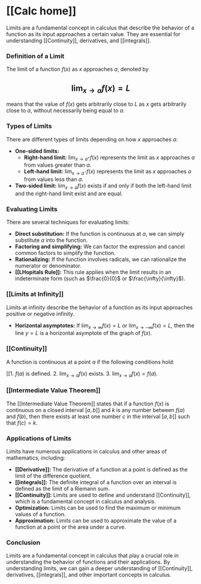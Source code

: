 # [[Calc home]]
Limits are a fundamental concept in calculus that describe the behavior of a function as its input approaches a certain value. They are essential for understanding [[Continuity]], derivatives, and [[integrals]].

### Definition of a Limit

The limit of a function $f(x)$ as $x$ approaches $a$, denoted by  
## $$\lim_{x \to a} f(x) = L$$  
means that the value of $f(x)$ gets arbitrarily close to $L$ as $x$ gets arbitrarily close to $a$, without necessarily being equal to $a$.

### Types of Limits
There are different types of limits depending on how $x$ approaches $a$:
* **One-sided limits:**
    * **Right-hand limit:** $\lim_{x \to a^+} f(x)$  represents the limit as $x$ approaches $a$ from values greater than $a$.
    * **Left-hand limit:** $\lim_{x \to a^-} f(x)$ represents the limit as $x$ approaches $a$ from values less than $a$.
* **Two-sided limit:** $\lim_{x \to a} f(x)$ exists if and only if both the left-hand limit and the right-hand limit exist and are equal.

### Evaluating Limits

There are several techniques for evaluating limits:

* **Direct substitution:** If the function is continuous at $a$, we can simply substitute $a$ into the function.
* **Factoring and simplifying:**  We can factor the expression and cancel common factors to simplify the function.
* **Rationalizing:** If the function involves radicals, we can rationalize the numerator or denominator.
* **[[LHopitals Rule]]:** This rule applies when the limit results in an indeterminate form (such as $\frac{0}{0}$ or $\frac{\infty}{\infty}$).

### [[Limits at Infinity]]

Limits at infinity describe the behavior of a function as its input approaches positive or negative infinity.

* **Horizontal asymptotes:** If $\lim_{x \to \infty} f(x) = L$ or $\lim_{x \to -\infty} f(x) = L$, then the line $y = L$ is a horizontal asymptote of the graph of $f(x)$.

### [[Continuity]]

A function is continuous at a point $a$ if the following conditions hold:

[[1. $f(a)$ is defined.
2. $\lim_{x \to a} f(x)$ exists.
3. $\lim_{x \to a} f(x) = f(a)$.

### [[Intermediate Value Theorem]]

The [[Intermediate Value Theorem]] states that if a function $f(x)$ is continuous on a closed interval $[a, b]]$ and $k$ is any number between $f(a)$ and $f(b)$, then there exists at least one number $c$ in the interval $[a, b]]$ such that $f(c) = k$.

### Applications of Limits

Limits have numerous applications in calculus and other areas of mathematics, including:

* **[[Derivative]]:** The derivative of a function at a point is defined as the limit of the difference quotient.
* **[[integrals]]:** The definite integral of a function over an interval is defined as the limit of a Riemann sum.
* **[[Continuity]]:** Limits are used to define and understand [[Continuity]], which is a fundamental concept in calculus and analysis.
* **Optimization:** Limits can be used to find the maximum or minimum values of a function.
* **Approximation:** Limits can be used to approximate the value of a function at a point or the area under a curve.

### Conclusion

Limits are a fundamental concept in calculus that play a crucial role in understanding the behavior of functions and their applications. By understanding limits, we can gain a deeper understanding of [[Continuity]], derivatives, [[integrals]], and other important concepts in calculus.
